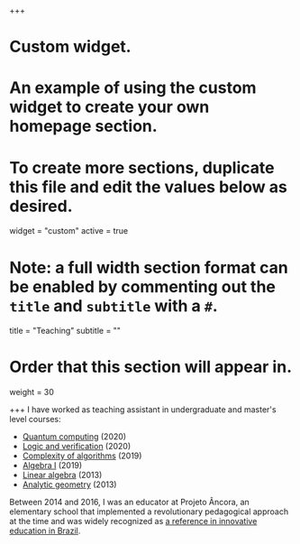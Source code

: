 +++
# Custom widget.
# An example of using the custom widget to create your own homepage section.
# To create more sections, duplicate this file and edit the values below as desired.
widget = "custom"
active = true

# Note: a full width section format can be enabled by commenting out the `title` and `subtitle` with a `#`.
title = "Teaching"
subtitle = ""

# Order that this section will appear in.
weight = 30

+++
I have worked as teaching assistant in undergraduate and master's level courses:

* [Quantum computing](https://warwick.ac.uk/fac/sci/dcs/teaching/modules/cs419/) (2020)
* [Logic and verification](https://warwick.ac.uk/fac/sci/dcs/teaching/modules/cs262/) (2020)
* [Complexity of algorithms](https://warwick.ac.uk/fac/sci/dcs/teaching/modules/cs301/) (2019)
* [Algebra I](https://impa.br/en_US/ensino/programas-de-formacao/mestrado-academico/disciplinas-mestrado-academico/algebra-i/) (2019)
* [Linear algebra](https://uspdigital.usp.br/jupiterweb/obterDisciplina?sgldis=SMA0304) (2013)
* [Analytic geometry](https://uspdigital.usp.br/jupiterweb/obterDisciplina?sgldis=SMA0300) (2013)

Between 2014 and 2016, I was an educator at Projeto Âncora, an elementary school that implemented a revolutionary pedagogical approach at the time and was widely recognized as [a reference in innovative education in Brazil](http://innoveedu.org/en/ancora-project-school).

